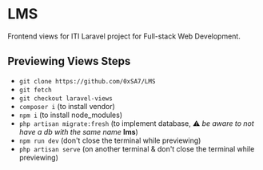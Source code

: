 # LMS
Frontend views for ITI Laravel project for Full-stack Web Development.

## Previewing Views Steps
- `git clone https://github.com/0xSA7/LMS`
- `git fetch`
- `git checkout laravel-views`
- `composer i` (to install vendor)
- `npm i` (to install node_modules)
- `php artisan migrate:fresh` (to implement database, ⚠ _be aware to not have a db with the same name_ **lms**)
- `npm run dev` (don't close the terminal while previewing)
- `php artisan serve` (on another terminal & don't close the terminal while previewing)